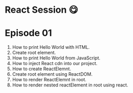 # React Session 😋

# Episode 01
1. How to print Hello World with HTML.
2. Create root element.
3. How to print Hello World from JavaScript.
4. How to inject React cdn into our project.
5. How to create ReactElemnt.
6. Create root element using ReactDOM.
7. How to render ReactElemnt in root.
8. How to render nested reactElement in root using react.